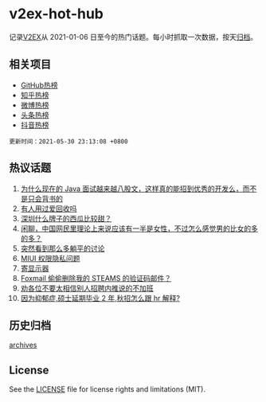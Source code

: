 # v2ex-hot-hub

 记录[V2EX](https://www.v2ex.com/)从 2021-01-06 日至今的热门话题。每小时抓取一次数据，按天[归档](archives)。
 
 ## 相关项目

- [GitHub热榜](https://github.com/snaildev/github-hot-hub)
- [知乎热榜](https://github.com/snaildev/zhihu-hot-hub)
- [微博热榜](https://github.com/snaildev/weibo-hot-hub)
- [头条热榜](https://github.com/snaildev/toutiao-hot-hub)
- [抖音热榜](https://github.com/snaildev/douyin-hot-hub)


 `更新时间：2021-05-30 23:13:08 +0800`

## 热议话题

1. [为什么现在的 Java 面试越来越八股文，这样真的能招到优秀的开发么，而不是只会背书的](https://www.v2ex.com/t/780128)
1. [有人用过爱回收吗](https://www.v2ex.com/t/780117)
1. [深圳什么牌子的西瓜比较甜？](https://www.v2ex.com/t/780146)
1. [闲聊，中国网民里理论上来说应该有一半是女性，不过怎么感觉男的比女的多的多？](https://www.v2ex.com/t/780100)
1. [突然看到那么多躺平的讨论](https://www.v2ex.com/t/780189)
1. [MIUI 权限隐私问题](https://www.v2ex.com/t/780119)
1. [寄显示器](https://www.v2ex.com/t/780090)
1. [Foxmail 偷偷删除我的 STEAMS 的验证码邮件？](https://www.v2ex.com/t/780091)
1. [劝各位不要太相信别人招聘内推说的不加班](https://www.v2ex.com/t/780182)
1. [因为抑郁症,硕士延期毕业 2 年,秋招怎么跟 hr 解释?](https://www.v2ex.com/t/780151)

## 历史归档

[archives](archives)

## License

See the [LICENSE](LICENSE) file for license rights and limitations (MIT).
